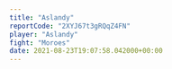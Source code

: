 ```yaml
---
title: "Aslandy"
reportCode: "2XYJ67t3gRQqZ4FN"
player: "Aslandy"
fight: "Moroes"
date: 2021-08-23T19:07:58.042000+00:00
---
```

